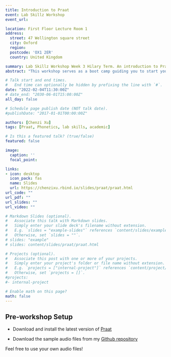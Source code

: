 ```yaml
---
title: Introduction to Praat
event: Lab Skillz Workshop
event_url: 

location: First Floor Lecture Room 1
address:
  street: 47 Wellington square street
  city: Oxford
  region: 
  postcode: 'OX1 2ER'
  country: United Kingdom

summary: Lab Skillz Workshop Week 3 Hilary Term. An introduction to Praat and Praat scripting, for linguistic students.
abstract: "This workshop serves as a boot camp guiding you to start your phonetic analyses using Praat. Instead of listing out how to perform a specific function, it focuses on introducing a sustainable workflow that bootstraps our knowledge to start our own analyses as quickly as possible."

# Talk start and end times.
#   End time can optionally be hidden by prefixing the line with `#`.
date: "2022-02-04T11:30:00Z"
# date_end: "2030-06-01T15:00:00Z"
all_day: false

# Schedule page publish date (NOT talk date).
#publishDate: "2017-01-01T00:00:00Z"

authors: [Chenzi Xu]
tags: [Praat, Phonetics, lab skills, academic]

# Is this a featured talk? (true/false)
featured: false

image:
  caption: ''
  focal_point: 

links:
- icon: desktop
  icon_pack: fas
  name: Slides
  url: https://chenzixu.rbind.io/slides/praat/praat.html
url_code: ""
url_pdf: ""
url_slides: ""
url_video: ""

# Markdown Slides (optional).
#   Associate this talk with Markdown slides.
#   Simply enter your slide deck's filename without extension.
#   E.g. `slides = "example-slides"` references `content/slides/example-slides.md`.
#   Otherwise, set `slides = ""`.
# slides: "example"
# slides: content/slides/praat/praat.html

# Projects (optional).
#   Associate this post with one or more of your projects.
#   Simply enter your project's folder or file name without extension.
#   E.g. `projects = ["internal-project"]` references `content/project/deep-learning/index.md`.
#   Otherwise, set `projects = []`.
#projects:
#- internal-project

# Enable math on this page?
math: false
---
```


## Pre-workshop Setup

- Download and install the latest version of [Praat](https://www.fon.hum.uva.nl/praat/)

- Download the sample audio files from my [Github repository](https://github.com/chenchenzi/praat_tut/tree/main)

Feel free to use your own audio files!